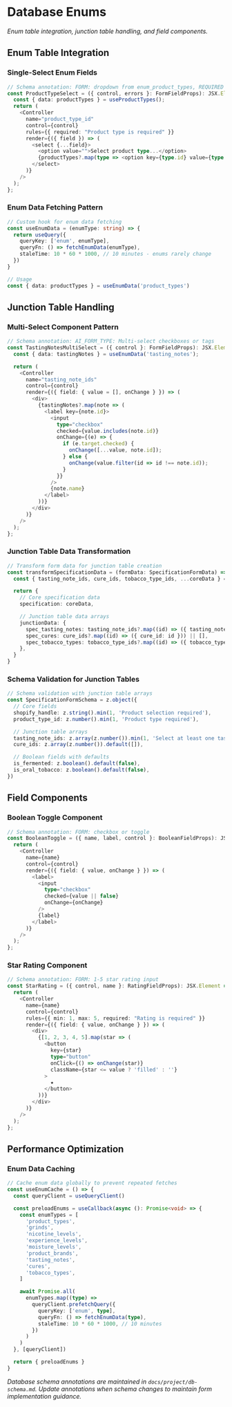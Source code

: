 # Database Enums

_Enum table integration, junction table handling, and field components._

<!-- AI_QUICK_REF
Overview: Enum integration patterns, junction table handling, and reusable field components
Key Rules: Single-select enum fields, Multi-select junction patterns, Enum data caching
Avoid: Redundant enum fetches, Missing junction table transformation, Non-cached enum data
-->

<!-- RELATED_DOCS
Core Patterns: db-forms.md (Schema-driven form development), form-patterns-validation.md (Form validation strategy)
Implementation: react-fundamentals.md (React Hook Form patterns), code-typescript.md (TypeScript validation)
Database: db-schema.md (Auto-generated schema documentation)
-->

## Enum Table Integration

### Single-Select Enum Fields

```typescript
// Schema annotation: FORM: dropdown from enum_product_types, REQUIRED
const ProductTypeSelect = ({ control, errors }: FormFieldProps): JSX.Element => {
  const { data: productTypes } = useProductTypes();
  return (
    <Controller
      name="product_type_id"
      control={control}
      rules={{ required: "Product type is required" }}
      render={({ field }) => (
        <select {...field}>
          <option value="">Select product type...</option>
          {productTypes?.map(type => <option key={type.id} value={type.id}>{type.name}</option>)}
        </select>
      )}
    />
  );
};
```

### Enum Data Fetching Pattern

```typescript
// Custom hook for enum data fetching
const useEnumData = (enumType: string) => {
  return useQuery({
    queryKey: ['enum', enumType],
    queryFn: () => fetchEnumData(enumType),
    staleTime: 10 * 60 * 1000, // 10 minutes - enums rarely change
  })
}

// Usage
const { data: productTypes } = useEnumData('product_types')
```

## Junction Table Handling

### Multi-Select Component Pattern

```typescript
// Schema annotation: AI_FORM_TYPE: Multi-select checkboxes or tags
const TastingNotesMultiSelect = ({ control }: FormFieldProps): JSX.Element => {
  const { data: tastingNotes } = useEnumData('tasting_notes');

  return (
    <Controller
      name="tasting_note_ids"
      control={control}
      render={({ field: { value = [], onChange } }) => (
        <div>
          {tastingNotes?.map(note => (
            <label key={note.id}>
              <input
                type="checkbox"
                checked={value.includes(note.id)}
                onChange={(e) => {
                  if (e.target.checked) {
                    onChange([...value, note.id]);
                  } else {
                    onChange(value.filter(id => id !== note.id));
                  }
                }}
              />
              {note.name}
            </label>
          ))}
        </div>
      )}
    />
  );
};
```

### Junction Table Data Transformation

```typescript
// Transform form data for junction table creation
const transformSpecificationData = (formData: SpecificationFormData) => {
  const { tasting_note_ids, cure_ids, tobacco_type_ids, ...coreData } = formData

  return {
    // Core specification data
    specification: coreData,

    // Junction table data arrays
    junctionData: {
      spec_tasting_notes: tasting_note_ids?.map((id) => ({ tasting_note_id: id })) || [],
      spec_cures: cure_ids?.map((id) => ({ cure_id: id })) || [],
      spec_tobacco_types: tobacco_type_ids?.map((id) => ({ tobacco_type_id: id })) || [],
    },
  }
}
```

### Schema Validation for Junction Tables

```typescript
// Schema validation with junction table arrays
const SpecificationFormSchema = z.object({
  // Core fields
  shopify_handle: z.string().min(1, 'Product selection required'),
  product_type_id: z.number().min(1, 'Product type required'),

  // Junction table arrays
  tasting_note_ids: z.array(z.number()).min(1, 'Select at least one tasting note'),
  cure_ids: z.array(z.number()).default([]),

  // Boolean fields with defaults
  is_fermented: z.boolean().default(false),
  is_oral_tobacco: z.boolean().default(false),
})
```

## Field Components

### Boolean Toggle Component

```typescript
// Schema annotation: FORM: checkbox or toggle
const BooleanToggle = ({ name, label, control }: BooleanFieldProps): JSX.Element => {
  return (
    <Controller
      name={name}
      control={control}
      render={({ field: { value, onChange } }) => (
        <label>
          <input
            type="checkbox"
            checked={value || false}
            onChange={onChange}
          />
          {label}
        </label>
      )}
    />
  );
};
```

### Star Rating Component

```typescript
// Schema annotation: FORM: 1-5 star rating input
const StarRating = ({ control, name }: RatingFieldProps): JSX.Element => {
  return (
    <Controller
      name={name}
      control={control}
      rules={{ min: 1, max: 5, required: "Rating is required" }}
      render={({ field: { value, onChange } }) => (
        <div>
          {[1, 2, 3, 4, 5].map(star => (
            <button
              key={star}
              type="button"
              onClick={() => onChange(star)}
              className={star <= value ? 'filled' : ''}
            >
              ★
            </button>
          ))}
        </div>
      )}
    />
  );
};
```

## Performance Optimization

### Enum Data Caching

```typescript
// Cache enum data globally to prevent repeated fetches
const useEnumCache = () => {
  const queryClient = useQueryClient()

  const preloadEnums = useCallback(async (): Promise<void> => {
    const enumTypes = [
      'product_types',
      'grinds',
      'nicotine_levels',
      'experience_levels',
      'moisture_levels',
      'product_brands',
      'tasting_notes',
      'cures',
      'tobacco_types',
    ]

    await Promise.all(
      enumTypes.map((type) =>
        queryClient.prefetchQuery({
          queryKey: ['enum', type],
          queryFn: () => fetchEnumData(type),
          staleTime: 10 * 60 * 1000, // 10 minutes
        })
      )
    )
  }, [queryClient])

  return { preloadEnums }
}
```

_Database schema annotations are maintained in `docs/project/db-schema.md`. Update annotations when schema changes to maintain form implementation guidance._
